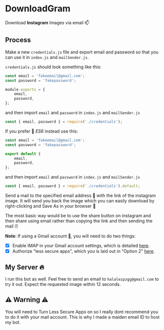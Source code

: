 # DownloadGram

Download **Instagram** Images via email 📫

## Process

Make a new `credentials.js` file and export email and password so that you can use it in `index.js` and `mailSender.js`. 

`credentials.js` should look something like this:

```js
const email = 'fakeemail@gmail.com';
const password = 'fakepassword';

module.exports = {
    email,
    password,
};
```

and then import `email` and `password` in `index.js` and `mailSender.js`

```js
const { email, password } = require('./credentials');
```

If you prefer 💪 *ES6* instead use this:

```js
const email = 'fakeemail@gmail.com';
const password = 'fakepassword';

export default {
    email,
    password,
};
```

and then import `email` and `password` in `index.js` and `mailSender.js`

```js
const { email, password } = require('./credentials').default;
```

Send a mail to the specified email address 📮 with the link of the instagram image. It will send you back the image which you can easily download by right-clicking and Save As in your browser 🎉

The most basic way would be to use the share button on instagram and then share using email rather than copying the link and then sending the mail ⏰

**Note**: If using a Gmail account 📧, you will need to do two things:

- [x] Enable IMAP in your Gmail account settings, which is detailed [here](https://support.google.com/mail/answer/7126229?hl=en).
- [x] Authorize "less secure apps", which you is laid out in "Option 2" [here](https://support.google.com/accounts/answer/6010255?hl=en).

## My Server 🔥

I run this bot as well. Feel free to send an email to `halalezpzgg@gmail.com` to try it out. Expect the requested image within 12 seconds.

## ⚠️ Warning ⚠️

You will need to Turn Less Secure Apps on so I really dont recommend you to do it with your mail account. This is why I made a maiden email ID to host my bot.
